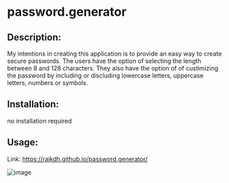 # password.generator
## Description:
My intentions in creating this application is to provide an easy way to create secure passwords. The users have the option of selecting the length between 8 and 128 characters. They also have the option of of custimizing the password by including or discluding lowercase letters, uppercase letters, numbers or symbols.

## Installation:
no installation required

## Usage:
Link: https://rajkdh.github.io/password.generator/

![image](https://user-images.githubusercontent.com/112664790/190834841-5d878490-3f99-4d37-8c1b-c72b4be4aad6.png)